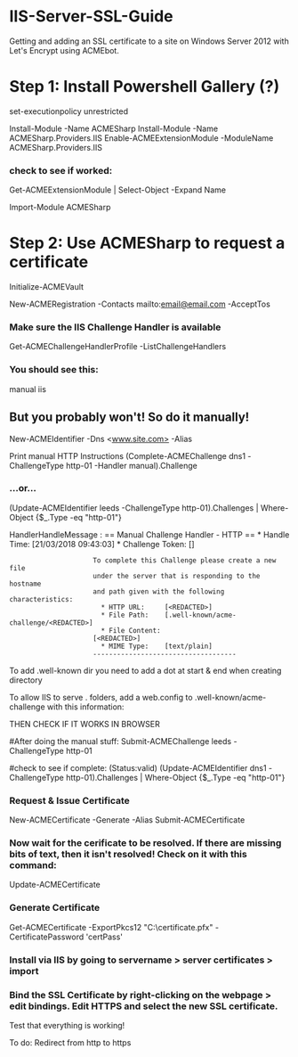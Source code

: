 # IIS-Server-SSL-Guide
Getting and adding an SSL certificate to a site on Windows Server 2012 with Let's Encrypt using ACMEbot.

# Step 1: Install Powershell Gallery (?)
set-executionpolicy unrestricted

Install-Module -Name ACMESharp
Install-Module -Name ACMESharp.Providers.IIS
Enable-ACMEExtensionModule -ModuleName ACMESharp.Providers.IIS

### check to see if worked:
 Get-ACMEExtensionModule | Select-Object -Expand Name

Import-Module ACMESharp 

# Step 2: Use ACMESharp to request a certificate

Initialize-ACMEVault

New-ACMERegistration -Contacts mailto:<email@email.com> -AcceptTos

### Make sure the IIS Challenge Handler is available
Get-ACMEChallengeHandlerProfile -ListChallengeHandlers 

### You should see this:
manual
iis

## But you probably won't! So do it manually!

New-ACMEIdentifier -Dns <www.site.com> -Alias <Alias>

Print manual HTTP Instructions
(Complete-ACMEChallenge dns1 -ChallengeType http-01 -Handler manual).Challenge

### ...or...

(Update-ACMEIdentifier leeds -ChallengeType http-01).Challenges | Where-Object {$_.Type -eq "http-01"}



HandlerHandleMessage   : == Manual Challenge Handler - HTTP ==
                           * Handle Time:      [21/03/2018 09:43:03]
                           * Challenge Token:  [<REDACTED>]

                         To complete this Challenge please create a new file
                         under the server that is responding to the hostname
                         and path given with the following characteristics:
                           * HTTP URL:     [<REDACTED>]
                           * File Path:    [.well-known/acme-challenge/<REDACTED>]
                           * File Content:
                         [<REDACTED>]
                           * MIME Type:    [text/plain]
                         ------------------------------------




To add .well-known dir you need to add a dot at start & end when creating directory

To allow IIS to serve . folders, add a web.config to .well-known/acme-challenge with this information:

<?xml version="1.0" encoding="UTF-8"?>
 <configuration>
     <system.webServer>
         <staticContent>
             <mimeMap fileExtension="." mimeType="text/plain" />
         </staticContent>
     </system.webServer>
 </configuration>




THEN CHECK IF IT WORKS IN BROWSER



#After doing the manual stuff:
Submit-ACMEChallenge leeds -ChallengeType http-01

#check to see if complete: (Status:valid)
(Update-ACMEIdentifier dns1 -ChallengeType http-01).Challenges | Where-Object {$_.Type -eq "http-01"}


### Request & Issue Certificate
New-ACMECertificate <Alias> -Generate -Alias <newAlias>
Submit-ACMECertificate <newAlias>

### Now wait for the cerificate to be resolved. If there are missing bits of text, then it isn't resolved! Check on it with this command:
Update-ACMECertificate <newAlias>

### Generate Certificate
Get-ACMECertificate <newAlias> -ExportPkcs12 "C:\certificate.pfx" -CertificatePassword 'certPass'


### Install via IIS by going to servername > server certificates > import

### Bind the SSL Certificate by right-clicking on the webpage > edit bindings. Edit HTTPS and select the new SSL certificate.

Test that everything is working!

To do: Redirect from http to https
